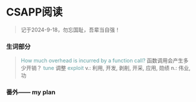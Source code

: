 # CSAPP阅读
> 记于2024-9-18，勿忘国耻，吾辈当自强！<br />

### 生词部分
><font color=CadetBlue>How much overhead is incurred by a function call? </font>函数调用会产生多少开销？
<font color=CadetBlue>tune </font>  调整
<font color=CadetBlue>exploit </font>
v.: 利用, 开发, 剥削, 开采, 应用, 勋绩
n.: 伟业, 功

### 番外—— my plan

